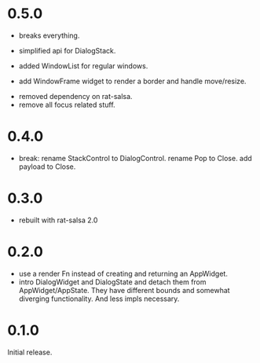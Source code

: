 # 0.5.0

* breaks everything.

* simplified api for DialogStack.
* added WindowList for regular windows.
* add WindowFrame widget to render a border and handle move/resize.

- removed dependency on rat-salsa.
- remove all focus related stuff.

# 0.4.0

* break: rename StackControl to DialogControl. rename Pop to Close. add payload to Close.

# 0.3.0

* rebuilt with rat-salsa 2.0

# 0.2.0

* use a render Fn instead of creating and returning an AppWidget.
* intro DialogWidget and DialogState and detach them from
  AppWidget/AppState. They have different bounds and somewhat diverging
  functionality. And less impls necessary.

# 0.1.0

Initial release.
